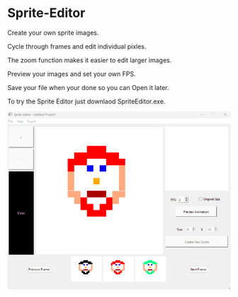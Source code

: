 # Sprite-Editor

<p>Create your own sprite images.</p>
<p>Cycle through frames and edit individual pixles.</p>
<p>The zoom function makes it easier to edit larger images.</p>
<p>Preview your images and set your own FPS.</p>
<p>Save your file when your done so you can Open it later.</p>
<p>To try the Sprite Editor just downlaod SpriteEditor.exe.</p>

![Alt text](SpriteEditorAnimation.gif)

